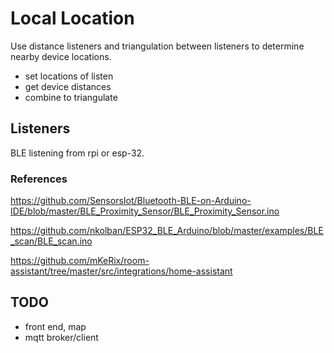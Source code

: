 # Local Location
Use distance listeners and triangulation between listeners to determine nearby device locations.

- set locations of listen
- get device distances  
- combine to triangulate

## Listeners
BLE listening from rpi or esp-32.

### References
https://github.com/SensorsIot/Bluetooth-BLE-on-Arduino-IDE/blob/master/BLE_Proximity_Sensor/BLE_Proximity_Sensor.ino

https://github.com/nkolban/ESP32_BLE_Arduino/blob/master/examples/BLE_scan/BLE_scan.ino

https://github.com/mKeRix/room-assistant/tree/master/src/integrations/home-assistant


## TODO
- front end, map
- mqtt broker/client
